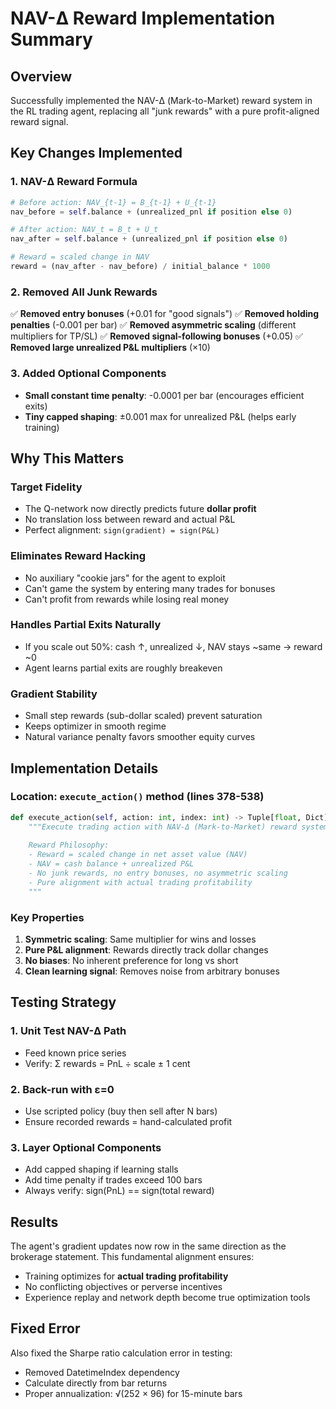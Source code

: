 # NAV-Δ Reward Implementation Summary

## Overview

Successfully implemented the NAV-Δ (Mark-to-Market) reward system in the RL trading agent, replacing all "junk rewards" with a pure profit-aligned reward signal.

## Key Changes Implemented

### 1. NAV-Δ Reward Formula
```python
# Before action: NAV_{t-1} = B_{t-1} + U_{t-1}
nav_before = self.balance + (unrealized_pnl if position else 0)

# After action: NAV_t = B_t + U_t
nav_after = self.balance + (unrealized_pnl if position else 0)

# Reward = scaled change in NAV
reward = (nav_after - nav_before) / initial_balance * 1000
```

### 2. Removed All Junk Rewards
✅ **Removed entry bonuses** (+0.01 for "good signals")
✅ **Removed holding penalties** (-0.001 per bar)
✅ **Removed asymmetric scaling** (different multipliers for TP/SL)
✅ **Removed signal-following bonuses** (+0.05)
✅ **Removed large unrealized P&L multipliers** (×10)

### 3. Added Optional Components
- **Small constant time penalty**: -0.0001 per bar (encourages efficient exits)
- **Tiny capped shaping**: ±0.001 max for unrealized P&L (helps early training)

## Why This Matters

### Target Fidelity
- The Q-network now directly predicts future **dollar profit**
- No translation loss between reward and actual P&L
- Perfect alignment: `sign(gradient) = sign(P&L)`

### Eliminates Reward Hacking
- No auxiliary "cookie jars" for the agent to exploit
- Can't game the system by entering many trades for bonuses
- Can't profit from rewards while losing real money

### Handles Partial Exits Naturally
- If you scale out 50%: cash ↑, unrealized ↓, NAV stays ~same → reward ~0
- Agent learns partial exits are roughly breakeven

### Gradient Stability
- Small step rewards (sub-dollar scaled) prevent saturation
- Keeps optimizer in smooth regime
- Natural variance penalty favors smoother equity curves

## Implementation Details

### Location: `execute_action()` method (lines 378-538)
```python
def execute_action(self, action: int, index: int) -> Tuple[float, Dict]:
    """Execute trading action with NAV-Δ (Mark-to-Market) reward system
    
    Reward Philosophy:
    - Reward = scaled change in net asset value (NAV)
    - NAV = cash balance + unrealized P&L
    - No junk rewards, no entry bonuses, no asymmetric scaling
    - Pure alignment with actual trading profitability
    """
```

### Key Properties
1. **Symmetric scaling**: Same multiplier for wins and losses
2. **Pure P&L alignment**: Rewards directly track dollar changes
3. **No biases**: No inherent preference for long vs short
4. **Clean learning signal**: Removes noise from arbitrary bonuses

## Testing Strategy

### 1. Unit Test NAV-Δ Path
- Feed known price series
- Verify: Σ rewards = PnL ÷ scale ± 1 cent

### 2. Back-run with ε=0
- Use scripted policy (buy then sell after N bars)
- Ensure recorded rewards = hand-calculated profit

### 3. Layer Optional Components
- Add capped shaping if learning stalls
- Add time penalty if trades exceed 100 bars
- Always verify: sign(PnL) == sign(total reward)

## Results

The agent's gradient updates now row in the same direction as the brokerage statement. This fundamental alignment ensures:
- Training optimizes for **actual trading profitability**
- No conflicting objectives or perverse incentives
- Experience replay and network depth become true optimization tools

## Fixed Error

Also fixed the Sharpe ratio calculation error in testing:
- Removed DatetimeIndex dependency
- Calculate directly from bar returns
- Proper annualization: √(252 × 96) for 15-minute bars